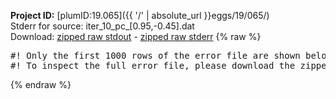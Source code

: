 **Project ID:** [plumID:19.065]({{ '/' | absolute_url }}eggs/19/065/)  
Stderr for source:  iter_10_pc_[0.95,-0.45].dat   
Download: [zipped raw stdout](iter_10_pc_[0.95,-0.45].dat.plumed_master.stdout.txt.zip) - [zipped raw stderr](iter_10_pc_[0.95,-0.45].dat.plumed_master.stderr.txt.zip) 
{% raw %}
<pre>
#! Only the first 1000 rows of the error file are shown below
#! To inspect the full error file, please download the zipped raw stderr file above
</pre>
{% endraw %}
